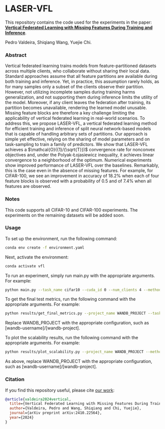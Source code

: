 # LASER-VFL

This repository contains the code used for the experiments in the paper:  
**[Vertical Federated Learning with Missing Features During Training and Inference](https://arxiv.org/abs/2410.22564)**.

Pedro Valdeira, Shiqiang Wang, Yuejie Chi.

### Abstract

Vertical federated learning trains models from feature-partitioned datasets across multiple clients, who collaborate without sharing their local data. Standard approaches assume that all feature partitions are available during both training and inference. Yet, in practice, this assumption rarely holds, as for many samples only a subset of the clients observe their partition. However, not utilizing incomplete samples during training harms generalization, and not supporting them during inference limits the utility of the model. Moreover, if any client leaves the federation after training, its partition becomes unavailable, rendering the learned model unusable. Missing feature blocks are therefore a key challenge limiting the applicability of vertical federated learning in real-world scenarios. To address this, we propose LASER-VFL, a vertical federated learning method for efficient training and inference of split neural network-based models that is capable of handling arbitrary sets of partitions. Our approach is simple yet effective, relying on the sharing of model parameters and on task-sampling to train a family of predictors. We show that LASER-VFL achieves a $\mathcal{O}({1}/{\sqrt{T}})$ convergence rate for nonconvex objectives and, under the Polyak-Łojasiewicz inequality, it achieves linear convergence to a neighborhood of the optimum. Numerical experiments show improved performance of LASER-VFL over the baselines. Remarkably, this is the case even in the absence of missing features. For example, for CIFAR-100, we see an improvement in accuracy of $18.2$% when each of four feature blocks is observed with a probability of 0.5 and of $7.4$% when all features are observed.

### Notes

This code supports all CIFAR-10 and CIFAR-100 experiments. The experiments on the remaining datasets will be added soon.

### Usage

To set up the environment, run the following command:

```bash
conda env create -f environment.yaml
```

Next, activate the environment:

```bash
conda activate vfl
```

To run an experiment, simply run main.py with the appropriate arguments. For example:

```bash
python main.py --task_name cifar10 --cuda_id 0 --num_clients 4 --method laser --seed 0
```

To get the final test metrics, run the following command with the appropriate arguments. For example:

```bash
python results/get_final_metrics.py --project_name WANDB_PROJECT --task_name cifar10 --method laser --metric acc
```

Replace WANDB_PROJECT with the appropriate configuration, such as [wandb-username]/[wandb-project].

To plot the scalability results, run the following command with the appropriate arguments. For example:

```bash
python results/plot_scalability.py --project_name WANDB_PROJECT --methods laser
```

As above, replace WANDB_PROJECT with the appropriate configuration, such as [wandb-username]/[wandb-project].

### Citation

If you find this repository useful, please cite [our work](https://arxiv.org/abs/2410.22564):

```bibtex
@article{valdeira2024vertical,
  title={Vertical Federated Learning with Missing Features During Training and Inference},
  author={Valdeira, Pedro and Wang, Shiqiang and Chi, Yuejie},
  journal={arXiv preprint arXiv:2410.22564},
  year={2024}
}
```
